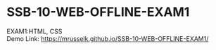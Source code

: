 # SSB-10-WEB-OFFLINE-EXAM1
EXAM1:HTML, CSS
</br>
Demo Link: <a href="https://mrusselk.github.io/SSB-10-WEB-OFFLINE-EXAM1/">https://mrusselk.github.io/SSB-10-WEB-OFFLINE-EXAM1/</a>

